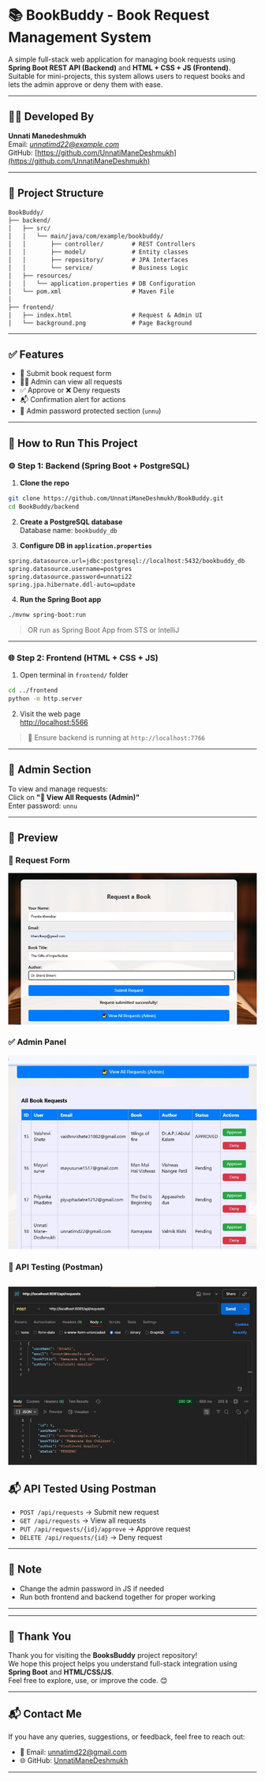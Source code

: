 # 📚 BookBuddy - Book Request Management System

A simple full-stack web application for managing book requests using **Spring Boot REST API (Backend)** and **HTML + CSS + JS (Frontend)**. Suitable for mini-projects, this system allows users to request books and lets the admin approve or deny them with ease.

---

## 👨‍💻 Developed By

**Unnati Manedeshmukh**  
Email: *unnatimd22@example.com*  
GitHub: [https://github.com/UnnatiManeDeshmukh](https://github.com/UnnatiManeDeshmukh)

---

## 📁 Project Structure

```
BookBuddy/
├── backend/
│   ├── src/
│   │   └── main/java/com/example/bookbuddy/
│   │       ├── controller/        # REST Controllers
│   │       ├── model/             # Entity classes
│   │       ├── repository/        # JPA Interfaces
│   │       └── service/           # Business Logic
│   ├── resources/
│   │   └── application.properties # DB Configuration
│   └── pom.xml                    # Maven File
│
├── frontend/
│   ├── index.html                 # Request & Admin UI
│   └── background.png             # Page Background
```

---

## ✅ Features

- 📩 Submit book request form
- 👨‍💼 Admin can view all requests
- ✅ Approve or ❌ Deny requests
- 📬 Confirmation alert for actions
- 🔐 Admin password protected section (`unnu`)

---

## 🚀 How to Run This Project

### ⚙️ Step 1: Backend (Spring Boot + PostgreSQL)

1. **Clone the repo**  
```bash
git clone https://github.com/UnnatiManeDeshmukh/BookBuddy.git
cd BookBuddy/backend
```

2. **Create a PostgreSQL database**  
Database name: `bookbuddy_db` 

3. **Configure DB in `application.properties`**  
```properties
spring.datasource.url=jdbc:postgresql://localhost:5432/bookbuddy_db
spring.datasource.username=postgres
spring.datasource.password=unnati22
spring.jpa.hibernate.ddl-auto=update
```

4. **Run the Spring Boot app**  
```bash
./mvnw spring-boot:run
```
> OR run as Spring Boot App from STS or IntelliJ

---

### 🌐 Step 2: Frontend (HTML + CSS + JS)

1. Open terminal in `frontend/` folder  
```bash
cd ../frontend
python -m http.server 
```

2. Visit the web page  
[http://localhost:5566](http://localhost:5566)

> 📢 Ensure backend is running at `http://localhost:7766`

---

## 🔐 Admin Section

To view and manage requests:  
Click on **"🔐 View All Requests (Admin)"**  
Enter password: `unnu`

---

## 📸 Preview

### 🧾 Request Form  
![Request Form](https://github.com/UnnatiManeDeshmukh/BooksBuddy/blob/main/Frontend1/OutPut.JPG)

### ✅ Admin Panel  
![Admin Panel](https://github.com/UnnatiManeDeshmukh/BooksBuddy/blob/main/Frontend1/OutPut1.JPG)



### 🧪 API Testing (Postman)  
![API Postman Output](https://github.com/UnnatiManeDeshmukh/BooksBuddy/blob/main/Frontend1/POST_OP.JPG)
---

## 📬 API Tested Using Postman

- `POST /api/requests` → Submit new request  
- `GET /api/requests` → View all requests  
- `PUT /api/requests/{id}/approve` → Approve request  
- `DELETE /api/requests/{id}` → Deny request

---

## 📌 Note

- Change the admin password in JS if needed
- Run both frontend and backend together for proper working

---

---

## 🙏 Thank You

Thank you for visiting the **BooksBuddy** project repository!  
We hope this project helps you understand full-stack integration using **Spring Boot** and **HTML/CSS/JS**.  
Feel free to explore, use, or improve the code. 😊



---

## 📬 Contact Me

If you have any queries, suggestions, or feedback, feel free to reach out:

- 📧 Email: unnatimd22@gmail.com  
- 🌐 GitHub: [UnnatiManeDeshmukh](https://github.com/UnnatiManeDeshmukh)

---
